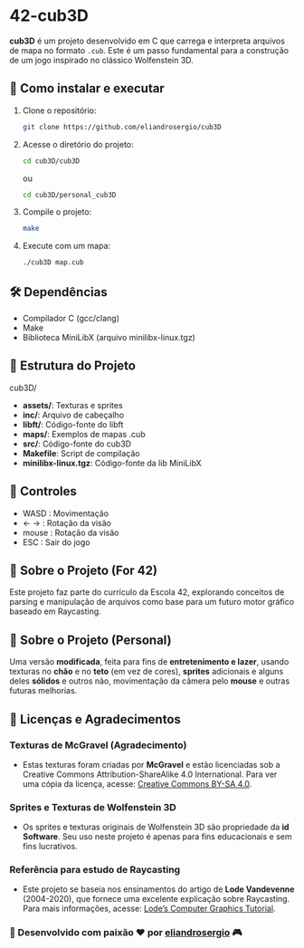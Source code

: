 # 42-cub3D

**cub3D** é um projeto desenvolvido em C que carrega e interpreta arquivos de mapa no formato `.cub`. Este é um passo fundamental para a construção de um jogo inspirado no clássico Wolfenstein 3D.

## 🚀 Como instalar e executar

1. Clone o repositório:
   ```sh
   git clone https://github.com/eliandrosergio/cub3D
   ```

2. Acesse o diretório do projeto:
   ```sh
   cd cub3D/cub3D
   ```
   ou
   ```sh
   cd cub3D/personal_cub3D
   ```

3. Compile o projeto:
   ```sh
   make
   ```

4. Execute com um mapa:
   ```sh
   ./cub3D map.cub
   ```

## 🛠️ Dependências

- Compilador C (gcc/clang)
- Make
- Biblioteca MiniLibX (arquivo minilibx-linux.tgz)

## 📂 Estrutura do Projeto

cub3D/
- **assets/**: Texturas e sprites
- **inc/**: Arquivo de cabeçalho
- **libft/**: Código-fonte do libft
- **maps/**: Exemplos de mapas .cub
- **src/**: Código-fonte do cub3D
- **Makefile**: Script de compilação
- **minilibx-linux.tgz**: Código-fonte da lib MiniLibX

## 👾 Controles

- WASD  : Movimentação
- ← →   : Rotação da visão
- mouse : Rotação da visão
- ESC   : Sair do jogo

## 📌 Sobre o Projeto (For 42)

Este projeto faz parte do currículo da Escola 42, explorando conceitos de parsing e manipulação de arquivos como base para um futuro motor gráfico baseado em Raycasting.

## 💙 Sobre o Projeto (Personal)

Uma versão **modificada**, feita para fins de **entretenimento e lazer**, usando texturas no **chão** e no **teto** (em vez de cores), **sprites** adicionais e alguns deles **sólidos** e outros não, movimentação da câmera pelo **mouse** e outras futuras melhorias.

## 📜 Licenças e Agradecimentos

### Texturas de McGravel (Agradecimento)

- Estas texturas foram criadas por **McGravel** e estão licenciadas sob a Creative Commons Attribution-ShareAlike 4.0 International.
Para ver uma cópia da licença, acesse: [Creative Commons BY-SA 4.0](https://creativecommons.org/licenses/by-sa/4.0/).

### Sprites e Texturas de Wolfenstein 3D

- Os sprites e texturas originais de Wolfenstein 3D são propriedade da **id Software**. Seu uso neste projeto é apenas para fins educacionais e sem fins lucrativos.

### Referência para estudo de Raycasting

- Este projeto se baseia nos ensinamentos do artigo de **Lode Vandevenne** (2004-2020), que fornece uma excelente explicação sobre Raycasting. Para mais informações, acesse: [Lode’s Computer Graphics Tutorial](https://lodev.org/cgtutor/raycasting.html).


### 🚀 Desenvolvido com paixão ❤️ por [**eliandrosergio**](https://github.com/eliandrosergio/) 🎮
